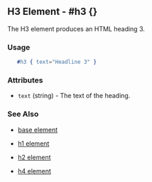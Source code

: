

## H3 Element - #h3 {}

  The H3 element produces an HTML heading 3.

### Usage

```erlang
   #h3 { text="Headline 3" }

```

### Attributes

   * `text` (string) - The text of the heading.

### See Also

 *  [base element](./element_base.md)

 *  [h1 element](./h1.md)

 *  [h2 element](./h2.md)

 *  [h4 element](./h4.md)

 
